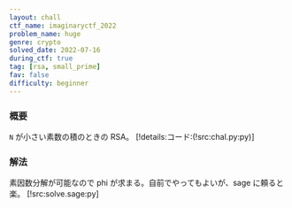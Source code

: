 ```yaml
---
layout: chall
ctf_name: imaginaryctf_2022
problem_name: huge
genre: crypto
solved_date: 2022-07-16
during_ctf: true
tag: [rsa, small_prime]
fav: false
difficulty: beginner
---
```


### 概要

`N` が小さい素数の積のときの RSA。
[!details:コード:(!src:chal.py:py)]

### 解法

素因数分解が可能なので phi が求まる。自前でやってもよいが、sage に頼ると楽。
[!src:solve.sage:py]
